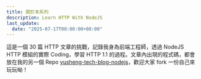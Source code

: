 ```yaml
---
title: 關於本系列
description: Learn HTTP With NodeJS
last_update:
  date: "2025-07-17T08:00:00+08:00"
---
```


這是一個 30 篇 HTTP 文章的挑戰，記錄我身為前端工程師，透過 NodeJS HTTP 模組的實際 Coding，學習 HTTP 1.1 的過程。文章內出現的程式碼，都會放在我的另一個 Repo [yusheng-tech-blog-nodejs](https://github.com/samuel871211/yusheng-tech-blog-nodejs)，歡迎大家 fork 一份自己來玩玩呦！
